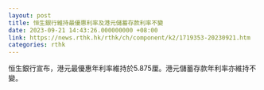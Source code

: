 ```yaml
---
layout: post
title: 恒生銀行維持最優惠利率及港元儲蓄存款利率不變
date: 2023-09-21 14:43:26.000000000 +08:00
link: https://news.rthk.hk/rthk/ch/component/k2/1719353-20230921.htm
categories: rthk
---
```


恒生銀行宣布，港元最優惠年利率維持於5.875厘。港元儲蓄存款年利率亦維持不變。
